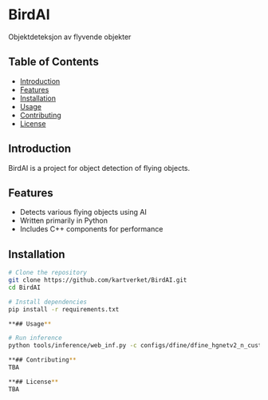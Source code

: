 # BirdAI

Objektdeteksjon av flyvende objekter

## Table of Contents

- [Introduction](#introduction)
- [Features](#features)
- [Installation](#installation)
- [Usage](#usage)
- [Contributing](#contributing)
- [License](#license)

## Introduction

BirdAI is a project for object detection of flying objects.

## Features

- Detects various flying objects using AI
- Written primarily in Python
- Includes C++ components for performance

## Installation

```bash
# Clone the repository
git clone https://github.com/kartverket/BirdAI.git
cd BirdAI

# Install dependencies
pip install -r requirements.txt

**## Usage**

# Run inference
python tools/inference/web_inf.py -c configs/dfine/dfine_hgnetv2_n_custom.yml -r best.pth --device CPU

**## Contributing**
TBA

**## License**
TBA

